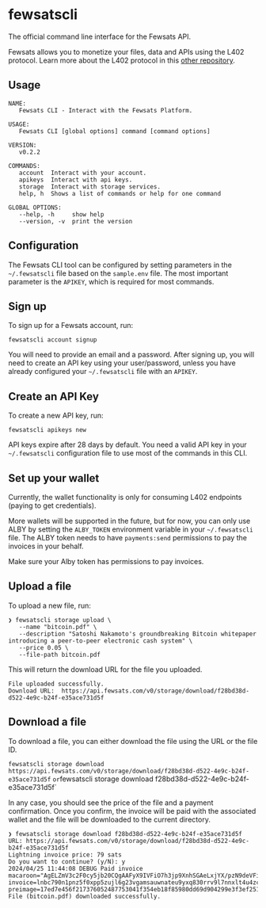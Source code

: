 # fewsatscli

The official command line interface for the Fewsats API. 

Fewsats allows you to monetize your files, data and APIs using the L402 protocol. Learn more about the L402 protocol in this [other repository](https://github.com/Fewsats/awesome-L402).

## Usage

```
NAME:
   Fewsats CLI - Interact with the Fewsats Platform.

USAGE:
   Fewsats CLI [global options] command [command options] 

VERSION:
   v0.2.2

COMMANDS:
   account  Interact with your account.
   apikeys  Interact with api keys.
   storage  Interact with storage services.
   help, h  Shows a list of commands or help for one command

GLOBAL OPTIONS:
   --help, -h     show help
   --version, -v  print the version
```

## Configuration

The Fewsats CLI tool can be configured by setting parameters in the `~/.fewsatscli` file based on the `sample.env` file. The most important parameter is the `APIKEY`, which is required for most commands.


## Sign up

To sign up for a Fewsats account, run:
```
fewsatscli account signup
```
You will need to provide an email and a password. After signing up, you will need to create an API key using your user/password, unless you have already configured your `~/.fewsatscli` file with an `APIKEY`.


## Create an API Key

To create a new API key, run:
```
fewsatscli apikeys new
```
API keys expire after 28 days by default. You need a valid API key in your `~/.fewsatscli` configuration file to use most of the commands in this CLI.

## Set up your wallet
Currently, the wallet functionality is only for consuming L402 endpoints (paying to get credentials). 

More wallets will be supported in the future, but for now, you can only use ALBY by setting the `ALBY_TOKEN` environment variable in your `~/.fewsatscli` file. The ALBY token needs to have `payments:send` permissions to pay the invoices in your behalf.

Make sure your Alby token has permissions to pay invoices.

## Upload a file

To upload a new file, run:
```
❯ fewsatscli storage upload \
   --name "bitcoin.pdf" \
   --description "Satoshi Nakamoto's groundbreaking Bitcoin whitepaper introducing a peer-to-peer electronic cash system" \
   --price 0.05 \
   --file-path bitcoin.pdf
```

This will return the download URL for the file you uploaded.

```
File uploaded successfully.
Download URL:  https://api.fewsats.com/v0/storage/download/f28bd38d-d522-4e9c-b24f-e35ace731d5f
```

## Download a file

To download a file, you can either download the file using the URL or the file ID.

`fewsatscli storage download https://api.fewsats.com/v0/storage/download/f28bd38d-d522-4e9c-b24f-e35ace731d5f`
`
or
`fewsatscli storage download f28bd38d-d522-4e9c-b24f-e35ace731d5f`

In any case, you should see the price of the file and a payment confirmation. Once you confirm, the invoice will be paid with the associated wallet and the file will be downloaded to the current directory.

```
❯ fewsatscli storage download f28bd38d-d522-4e9c-b24f-e35ace731d5f
URL: https://api.fewsats.com/v0/storage/download/f28bd38d-d522-4e9c-b24f-e35ace731d5f
Lightning invoice price: 79 sats
Do you want to continue? (y/N): y
2024/04/25 11:44:08 DEBUG Paid invoice macaroon="AgELZmV3c2F0cy5jb20CQgAAFyX9IVFiO7h3jp9XnhSGAeLxjYX/pzN9deVFi1cWm7qfvLMofw1UpSQ0220bo4CBS4cD/dRs+0wTFffncol/fgACLGZpbGVfaWQ9YjU0ZTJmZjQtMjFhNC00MGFhLTgzMDItOGFiZTkxOWU2NzVlAAIfZXhwaXJlc19hdD0yMDI0LTA1LTI1VDA5OjQ0OjA1WgAABiDABKr4tgJcADmhUXaRzd45uEqEvWYp9yjVY4AptCbkTQ==" invoice=lnbc790n1pnz5f0xpp5zujl6g23vgamsauwnateu9yxq830rrv9l7nnxlt4u4zck4cknwaqdqqcqzzsxqyz5vqsp56hm4ld4229vem59unmrm0r0vl2g8ktfywqj8qn9kr7h78zn3a0js9qyyssqh5vcntq8g30ddfjfjdcuxe020h3w77ygj3y6tz8tj9cteyrwdkdhygvhatx2l33w35uswg9ttjgmy36cuzhfket085s3h65tc9wyhfcq3vkcdl preimage=17ed7e456f217376052487753041f354eb18f85980dd69d904299e3f3ef2519d
File (bitcoin.pdf) downloaded successfully.
```

